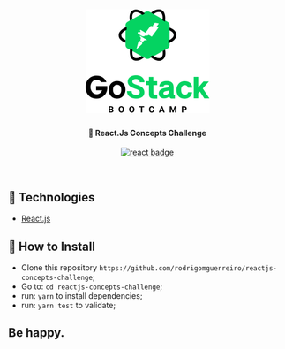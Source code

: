 <h1 align="center">
    <img alt="Gostack11.0" title="#gostack11" src="./github/gostack11.png"/>
</h1>

<h4 align="center">
  🚀 React.Js Concepts Challenge
</h4>

<p align="center">

<a href="https://reactjs.org/">
  <img alt="react badge" src="https://img.shields.io/badge/React.Js-v^16.13.1-brightgreen">
</a>

</p>

<br>

## 🚀 Technologies

- [React.js](https://reactjs.org/)

## 🤔 How to Install

- Clone this repository `https://github.com/rodrigomguerreiro/reactjs-concepts-challenge`;
- Go to: `cd reactjs-concepts-challenge`;
- run: `yarn` to install dependencies;
- run: `yarn test` to validate;

## Be happy.
